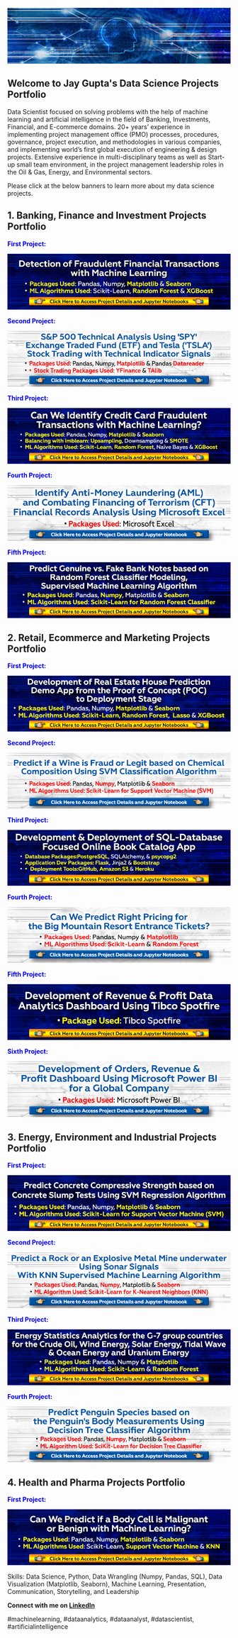 ![](/image/bkjaygupta.jpg)

## Welcome to Jay Gupta's Data Science Projects Portfolio

<p>Data Scientist focused on solving problems with the help of machine learning and artificial intelligence in the field of Banking, Investments, Financial, and E-commerce domains. 20+ years’ experience in implementing project management office (PMO) processes, procedures, governance, project execution, and methodologies in various companies, and implementing world’s first global execution of engineering & design projects. Extensive experience in multi-disciplinary teams as well as Start-up small team environment, in the project management leadership roles in the Oil & Gas, Energy, and Environmental sectors.</p>

Please click at the below banners to learn more about my data science projects.

## 1. Banking, Finance and Investment Projects Portfolio
<span style="font-size=30; color:blue">**First Project:** </span>

<a href="https://github.com/jayguptacal/BankingAndInvestments/blob/main/FinancialFraudDetection/readme.md" target="_blank">![](/image/bannerfinancialportfolio.jpg)</a>

<span style="font-size=30; color:blue"> **Second Project:** </span>

<a href="https://github.com/jayguptacal/BankingAndInvestments/blob/main/StockTradingIndicators/readme.md" target="_blank">![](/image/SPYTradingPortfolio.jpg)</a>

<span style="font-size=30; color:blue"> **Third Project:** </span>

<a href="https://github.com/jayguptacal/BankingAndInvestments/blob/main/CreditCardFraudDetection/readme.md" target="_blank">![](/image/CreditCardsFraudsBannerReadme.jpg)</a>

<span style="font-size=30; color:blue"> **Fourth Project:** </span>

<a href="https://github.com/jayguptacal/BankingAndInvestments/blob/main/aml_cft_investigation/aml_cft_excelproject.ipynb" target="_blank">![](/image/amlcftbanner_access.jpg)</a>

<span style="font-size=30; color:blue"> **Fifth Project:** </span>

<a href="https://github.com/jayguptacal/BankingAndInvestments/blob/main/BankNotesDetection/readme.md" target="_blank">![](/image/Genuine_Fake_BankNotes_access.jpg)</a>

## 2. Retail, Ecommerce and Marketing Projects Portfolio

<span style="font-size=30; color:blue"> **First Project:** </span>

<a href="https://github.com/jayguptacal/RetailAndMarketing/blob/main/HouseSalesPricePrediction/readme.md" target="_blank">![](/image/housePredAppPortfolio.jpg)</a>

<span style="font-size=30; color:blue"> **Second Project:** </span>

<a href="https://github.com/jayguptacal/RetailAndMarketing/blob/main/wineFraudPredictwithSVC/readme.md" target="_blank">![](/image/SVMClassificationWineCheck_Access.jpg)</a>

<span style="font-size=30; color:blue"> **Third Project:** </span>

<a href="https://github.com/jayguptacal/bookcollectionapp/blob/main/README.md" target="_blank">![](/image/banner_bookcatalogproject.jpg)</a>

<span style="font-size=30; color:blue"> **Fourth Project:** </span>

<a href="https://github.com/jayguptacal/RetailAndMarketing/blob/main/BigMountainResortPricing/README.md" target="_blank">![](/image/ResortTicketPortfolio.jpg)</a>

<span style="font-size=30; color:blue"> **Fifth Project:** </span>

<a href="https://github.com/jayguptacal/RetailAndMarketing/blob/main/spotfireanalytics/readme.md" target="_blank">![](/image/Spotfire_Access.jpg)</a>

<span style="font-size=30; color:blue"> **Sixth Project:** </span>

<a href="https://github.com/jayguptacal/RetailAndMarketing/blob/main/powerbianalytics/readme.md" target="_blank">![](/image/PowerBIDashboard_Access.jpg)</a>

## 3. Energy, Environment and Industrial Projects Portfolio

<span style="font-size=30; color:blue"> **First Project:** </span>

<a href="https://github.com/jayguptacal/EnergyAndEnvironment/blob/main/ConcreteSlumpTestSVR/readme.md" target="_blank">![](/image/SVMconcreteSlumpReg_Access.jpg)</a>

<span style="font-size=30; color:blue"> **Second Project:** </span>

<a href="https://github.com/jayguptacal/EnergyAndEnvironment/edit/main/PredictRockorMine/readme.md" target="_blank">![](/image/knnProjectAccess.jpg)</a>

<span style="font-size=30; color:blue"> **Third Project:** </span>

<a href="https://github.com/jayguptacal/EnergyProjects/blob/main/EnergyStatsProject/readme.md" target="_blank">![](/image/EnergyStasPortfolio.jpg)</a>

<span style="font-size=30; color:blue"> **Fourth Project:** </span>

<a href="https://github.com/jayguptacal/EnergyAndEnvironment/blob/main/PenguinsClassification/penguins_species_decision_tree.ipynb" target="_blank">![](/image/penguinbanner_access.jpg)</a>

## 4. Health and Pharma Projects Portfolio

<span style="font-size=30; color:blue"> **First Project:** </span>

<a href="https://github.com/jayguptacal/HealthAndPharma/blob/main/CancerCellPrediction/readme.md" target="_blank">![](/image/BodyCellPortfolio.jpg)</a>

<p>Skills: Data Science, Python, Data Wrangling (Numpy, Pandas, SQL), Data Visualization (Matplotlib, Seaborn), Machine Learning, Presentation, Communication, Storytelling, and Leadership</p>

**Connect with me on [LinkedIn](https://www.linkedin.com/in/jayguptanetwork/)**

#machinelearning, #dataanalytics, #dataanalyst, #datascientist, #artificialintelligence
